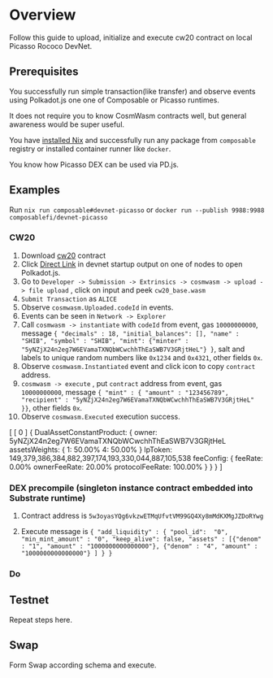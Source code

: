 # Overview

Follow this guide to upload, initialize and execute cw20 contract on local Picasso Rococo DevNet.

## Prerequisites

You successfully run simple transaction(like transfer) and observe events using Polkadot.js one one of Composable or Picasso runtimes.

It does not require you to know CosmWasm contracts well, but general awareness would be super useful.

You have [installed Nix](https://zero-to-nix.com/start/install) and successfully run any package from `composable` registry or installed container runner like `docker`.

You know how Picasso DEX can be used via PD.js.

## Examples

Run `nix run composable#devnet-picasso` or `docker run --publish 9988:9988 composablefi/devnet-picasso`   

### CW20 

1. Download [cw20](https://github.com/CosmWasm/cw-plus/releases/download/v1.0.1/cw20_base.wasm) contract
3. Click [Direct Link](https://polkadot.js.org/apps/?rpc=ws://127.0.0.1:9988#/explorer) in devnet startup output on one of nodes to open Polkadot.js.
4. Go to `Developer -> Submission -> Extrinsics -> cosmwasm -> upload -> file upload` , click on input and peek `cw20_base.wasm`  
5. `Submit Transaction` as `ALICE`
6. Observe `cosmwasm.Uploaded.codeId` in events.
7. Events can be seen in `Network -> Explorer`
8. Call `cosmwasm -> instantiate` with `codeId` from event, gas `10000000000`, message `{ "decimals" : 18, "initial_balances": [], "name" : "SHIB", "symbol" : "SHIB", "mint": {"minter" : "5yNZjX24n2eg7W6EVamaTXNQbWCwchhThEaSWB7V3GRjtHeL"} }`, salt and labels to unique random numbers like `0x1234` and  `0x4321`, other fields `0x`.
9. Observe `cosmwasm.Instantiated` event and click icon to copy `contract` address.
10. `cosmwasm -> execute` , put `contract` address from event, gas `10000000000`, message `{ "mint" : { "amount" : "123456789", "recipient" : "5yNZjX24n2eg7W6EVamaTXNQbWCwchhThEaSWB7V3GRjtHeL" }}`, other fields `0x`.
11. Observe `cosmwasm.Executed` execution success.

  [
    [
      0
    ]
    {
      DualAssetConstantProduct: {
        owner: 5yNZjX24n2eg7W6EVamaTXNQbWCwchhThEaSWB7V3GRjtHeL
        assetsWeights: {
          1: 50.00%
          4: 50.00%
        }
        lpToken: 149,379,386,384,882,397,174,193,330,044,887,105,538
        feeConfig: {
          feeRate: 0.00%
          ownerFeeRate: 20.00%
          protocolFeeRate: 100.00%
        }
      }
    }
  ]

### DEX precompile (singleton instance contract embedded into Substrate runtime)

1. Contract address is `5w3oyasYQg6vkzwETMqUfvtVM99GQ4Xy8mMdKXMgJZDoRYwg`

2. Execute message is `{ "add_liquidity" : { "pool_id":  "0", "min_mint_amount" : "0", "keep_alive": false, "assets" : [{"denom" : "1", "amount" : "1000000000000000"}, {"denom" : "4", "amount" : "1000000000000000"} ] } }`


### Do

## Testnet

Repeat steps here.

## Swap

Form Swap according schema and execute.